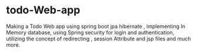 # todo-Web-app
Making a Todo Web app using spring boot  jpa hibernate , implementing In Memory database, using Spring security for login and authentication, utilizing the concept of redirecting , session Attribute and jsp files and much more.
